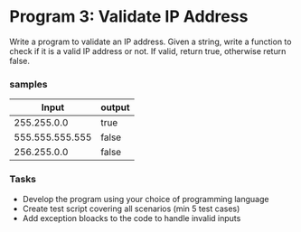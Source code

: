 # Program 3: Validate IP Address

Write a program to validate an IP address. Given a string, write a function to check if it is a valid IP address or not. If valid, return true, otherwise return false.

### samples
Input | output
------|-------
255.255.0.0 | true
555.555.555.555 | false
256.255.0.0 | false

### Tasks
- Develop the program using your choice of programming language
- Create test script covering all scenarios (min 5 test cases)
- Add exception bloacks to the code to handle invalid inputs